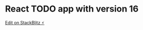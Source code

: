# React TODO app with version 16

[Edit on StackBlitz ⚡️](https://stackblitz.com/edit/react-todolistapp)
